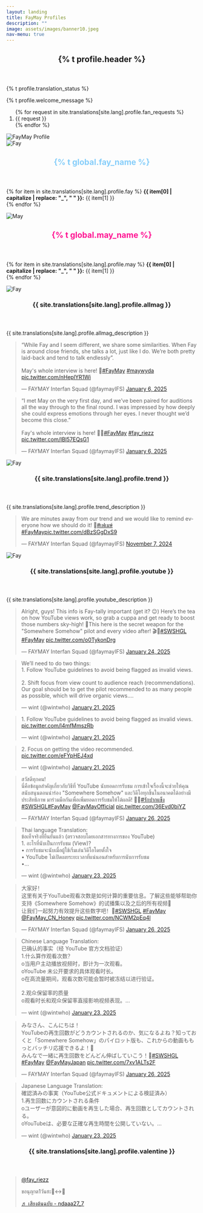 ```yaml
---
layout: landing
title: FayMay Profiles
description: ""
image: assets/images/banner10.jpeg
nav-menu: true
---
```


<div id="main">
    <section id="one">
        <div class="inner">
            <header class="major">
                <h2>{% t profile.header %}</h2>
            </header>
            <p>{% t profile.translation_status %}</p>
            <p>{% t profile.welcome_message %}</p>
            <ol>
                {% for request in site.translations[site.lang].profile.fan_requests %}
                    <li>{{ request }}</li>
                {% endfor %}
            </ol>
        </div>
    </section>
    <section id="two">
		<div class="image">
            <img src="{{ 'assets/images/fmprofileimg.jpeg' | relative_url }}" alt="FayMay Profile" data-position="top center">
        </div>
	</section>
    <section id="three" class="spotlights">
        <section>
            <div class="image">
                <img src="{{ 'assets/images/fayofficial.jpeg' | relative_url }}" alt="Fay" data-position="top center">
            </div>
            <div class="content">
                <div class="inner">
                    <header class="major">
                        <h2 style="color: #87CEFA;">{% t global.fay_name %}</h2>
                    </header>
                    <p>
                        {% for item in site.translations[site.lang].profile.fay %}
                            <strong>{{ item[0] | capitalize | replace: "_", " " }}:</strong> {{ item[1] }}<br>
                        {% endfor %}
                    </p>
                </div>
            </div>
        </section>
        <section>
            <div class="image">
                <img src="{{ 'assets/images/mayofficial.jpeg' | relative_url }}" alt="May" data-position="top center">
            </div>
            <div class="content">
                <div class="inner">
                    <header class="major">
                        <h2 style="color: #FF1493;">{% t global.may_name %}</h2>
                    </header>
                    <p>
                        {% for item in site.translations[site.lang].profile.may %}
                            <strong>{{ item[0] | capitalize | replace: "_", " " }}:</strong> {{ item[1] }}<br>
                        {% endfor %}
                    </p>
                </div>
            </div>
        </section>
        <section>
            <div class="image">
                <img src="{{ 'assets/images/allmagazine.jpeg' | relative_url }}" alt="Fay" data-position="top center">
            </div>
            <div class="content">
                <div class="inner">
                    <header class="major">
                        <h3>{{ site.translations[site.lang].profile.allmag }}</h3>
                    </header>
                    <p>{{ site.translations[site.lang].profile.allmag_description }}</p>
                    <div class="twitter-embed">
                        <blockquote class="twitter-tweet" data-theme="dark"><p lang="en" dir="ltr">“While Fay and I seem different, we share some similarities. When Fay is around close friends, she talks a lot, just like I do. We’re both pretty laid-back and tend to talk endlessly”.<br><br>May&#39;s whole interview is here! 🥕<a href="https://twitter.com/hashtag/FayMay?src=hash&amp;ref_src=twsrc%5Etfw">#FayMay</a> <a href="https://twitter.com/hashtag/maywyda?src=hash&amp;ref_src=twsrc%5Etfw">#maywyda</a> <a href="https://t.co/nHeplYR1Wi">pic.twitter.com/nHeplYR1Wi</a></p>&mdash; FAYMAY Interfan Squad (@faymayIFS) <a href="https://twitter.com/faymayIFS/status/1876321958134210881?ref_src=twsrc%5Etfw">January 6, 2025</a></blockquote> <script async src="https://platform.twitter.com/widgets.js" charset="utf-8"></script>
                    </div>
                    <div class="twitter-embed">
                        <blockquote class="twitter-tweet" data-theme="dark"><p lang="en" dir="ltr">“I met May on the very first day, and we’ve been paired for auditions all the way through to the final round. I was impressed by how deeply she could express emotions through her eyes. I never thought we’d become this close.”<br><br>Fay&#39;s whole interview is here! 🧙‍♂️<a href="https://twitter.com/hashtag/FayMay?src=hash&amp;ref_src=twsrc%5Etfw">#FayMay</a> <a href="https://twitter.com/hashtag/fay_riezz?src=hash&amp;ref_src=twsrc%5Etfw">#fay_riezz</a> <a href="https://t.co/IBl57EQsG1">pic.twitter.com/IBl57EQsG1</a></p>&mdash; FAYMAY Interfan Squad (@faymayIFS) <a href="https://twitter.com/faymayIFS/status/1876291127353172093?ref_src=twsrc%5Etfw">January 6, 2025</a></blockquote> <script async src="https://platform.twitter.com/widgets.js" charset="utf-8"></script>
                    </div>
                </div>
            </div>
        </section>
        <section>
            <div class="image">
                <img src="{{ 'assets/images/trend.jpeg' | relative_url }}" alt="Fay" data-position="top center">
            </div>
            <div class="content">
                <div class="inner">
                    <header class="major">
                        <h3>{{ site.translations[site.lang].profile.trend }}</h3>
                    </header>
                    <p>{{ site.translations[site.lang].profile.trend_description }}</p>
                    <div class="twitter-embed">
                        <blockquote class="twitter-tweet" data-theme="dark"><p lang="en" dir="ltr">We are minutes away from our trend and we would like to remind everyone how we should do it! 💞<a href="https://twitter.com/hashtag/%E0%B9%80%E0%B8%9F%E0%B9%80%E0%B8%A1%E0%B8%A9%E0%B9%8C?src=hash&amp;ref_src=twsrc%5Etfw">#เฟเมษ์</a> <a href="https://twitter.com/hashtag/FayMay?src=hash&amp;ref_src=twsrc%5Etfw">#FayMay</a><a href="https://t.co/dBzSGgDxS9">pic.twitter.com/dBzSGgDxS9</a></p>&mdash; FAYMAY Interfan Squad (@faymayIFS) <a href="https://twitter.com/faymayIFS/status/1854477600133169250?ref_src=twsrc%5Etfw">November 7, 2024</a></blockquote> <script async src="https://platform.twitter.com/widgets.js" charset="utf-8"></script>
                    </div>
                </div>
            </div>
        </section>
        <section>
            <div class="image">
                <img src="{{ 'assets/images/youtube.jpeg' | relative_url }}" alt="Fay" data-position="top center">
            </div>
            <div class="content">
                <div class="inner">
                    <header class="major">
                        <h3>{{ site.translations[site.lang].profile.youtube }}</h3>
                    </header>
                    <p>{{ site.translations[site.lang].profile.youtube_description }}</p>
                    <div class="twitter-embed">
                        <blockquote class="twitter-tweet" data-theme="dark"><p lang="en" dir="ltr">Alright, guys! This info is Fay-tally important (get it? 😉) Here’s the tea on how YouTube views work, so grab a cuppa and get ready to boost those numbers sky-high! 🚀This here is the secret weapon for the &quot;Somewhere Somehow&quot; pilot and every video after! 🎬🗻<a href="https://twitter.com/hashtag/SWSHGL?src=hash&amp;ref_src=twsrc%5Etfw">#SWSHGL</a> <a href="https://twitter.com/hashtag/FayMay?src=hash&amp;ref_src=twsrc%5Etfw">#FayMay</a> <a href="https://t.co/o0TykonDrg">pic.twitter.com/o0TykonDrg</a></p>&mdash; FAYMAY Interfan Squad (@faymayIFS) <a href="https://twitter.com/faymayIFS/status/1882784676299071978?ref_src=twsrc%5Etfw">January 24, 2025</a></blockquote> <script async src="https://platform.twitter.com/widgets.js" charset="utf-8"></script>
                    </div>
                    <div class="twitter-embed">
                        <blockquote class="twitter-tweet" data-conversation="none" data-theme="dark"><p lang="en" dir="ltr">We’ll need to do two things:<br>1. Follow YouTube guidelines to avoid being flagged as invalid views.<br><br>2. Shift focus from view count to audience reach (recommendations). Our goal should be to get the pilot recommended to as many people as possible, which will drive organic views.…</p>&mdash; wint (@wintwho) <a href="https://twitter.com/wintwho/status/1881836529515143605?ref_src=twsrc%5Etfw">January 21, 2025</a></blockquote> <script async src="https://platform.twitter.com/widgets.js" charset="utf-8"></script>
                    </div>
                    <div class="twitter-embed">
                        <blockquote class="twitter-tweet" data-conversation="none" data-theme="dark"><p lang="en" dir="ltr">1. Follow YouTube guidelines to avoid being flagged as invalid views. <a href="https://t.co/l4mfMmszRb">pic.twitter.com/l4mfMmszRb</a></p>&mdash; wint (@wintwho) <a href="https://twitter.com/wintwho/status/1881836532954513755?ref_src=twsrc%5Etfw">January 21, 2025</a></blockquote> <script async src="https://platform.twitter.com/widgets.js" charset="utf-8"></script>
                    </div>
                    <div class="twitter-embed">
                        <blockquote class="twitter-tweet" data-conversation="none" data-theme="dark"><p lang="en" dir="ltr">2. Focus on getting the video recommended. <a href="https://t.co/eFYpHEJ4xd">pic.twitter.com/eFYpHEJ4xd</a></p>&mdash; wint (@wintwho) <a href="https://twitter.com/wintwho/status/1881836537039696292?ref_src=twsrc%5Etfw">January 21, 2025</a></blockquote> <script async src="https://platform.twitter.com/widgets.js" charset="utf-8"></script>
                    </div>
                    <div class="twitter-embed">
                        <blockquote class="twitter-tweet" data-theme="dark"><p lang="th" dir="ltr">สวัสดีทุกคน! <br>นี่คือข้อมูลสำคัญเกี่ยวกับวิธีที่ YouTube นับยอดการรับชม การเข้าใจเรื่องนี้จะช่วยให้คุณสนับสนุนตอนนำร่อง &quot;Somewhere Somehow&quot; และวิดีโอทุกชิ้นในอนาคตได้อย่างมีประสิทธิภาพ มาร่วมมือกันเพื่อเพิ่มยอดการรับชมให้ได้ผลดี! 🗻🚀<a href="https://twitter.com/hashtag/%E0%B8%A3%E0%B8%B1%E0%B8%81%E0%B8%9B%E0%B8%B2%E0%B8%81%E0%B9%81%E0%B8%82%E0%B9%87%E0%B8%87?src=hash&amp;ref_src=twsrc%5Etfw">#รักปากแข็ง</a> <a href="https://twitter.com/hashtag/SWSHGL?src=hash&amp;ref_src=twsrc%5Etfw">#SWSHGL</a><a href="https://twitter.com/hashtag/FayMay?src=hash&amp;ref_src=twsrc%5Etfw">#FayMay</a> <a href="https://twitter.com/FayMayOfficial?ref_src=twsrc%5Etfw">@FayMayOfficial</a> <a href="https://t.co/36Evd0biYZ">pic.twitter.com/36Evd0biYZ</a></p>&mdash; FAYMAY Interfan Squad (@faymayIFS) <a href="https://twitter.com/faymayIFS/status/1883379340693651942?ref_src=twsrc%5Etfw">January 26, 2025</a></blockquote> <script async src="https://platform.twitter.com/widgets.js" charset="utf-8"></script>
                    </div>
                    <div class="twitter-embed">
                        <blockquote class="twitter-tweet" data-conversation="none" data-theme="dark"><p lang="th" dir="ltr">Thai language Translation: <br>ข้อเท็จจริงที่ยืนยันแล้ว (ตรวจสอบโดยเอกสารทางการของ YouTube)<br>1. อะไรที่นับเป็นการรับชม (View)?<br>• การรับชมจะนับเมื่อผู้ใช้เริ่มเล่นวิดีโอโดยตั้งใจ<br>• YouTube ไม่เปิดเผยระยะเวลาที่แน่นอนสำหรับการนับการรับชม<br>•…</p>&mdash; wint (@wintwho) <a href="https://twitter.com/wintwho/status/1882345882773082539?ref_src=twsrc%5Etfw">January 23, 2025</a></blockquote> <script async src="https://platform.twitter.com/widgets.js" charset="utf-8"></script>
                    </div>
                    <div class="twitter-embed">
                        <blockquote class="twitter-tweet" data-theme="dark"><p lang="zh" dir="ltr">大家好！<br>这里有关于YouTube观看次数是如何计算的重要信息。了解这些能够帮助你支持《Somewhere Somehow》的试播集以及之后的所有视频🗻<br>让我们一起努力有效提升这些数字吧！🚀<a href="https://twitter.com/hashtag/SWSHGL?src=hash&amp;ref_src=twsrc%5Etfw">#SWSHGL</a> <a href="https://twitter.com/hashtag/FayMay?src=hash&amp;ref_src=twsrc%5Etfw">#FayMay</a> <a href="https://twitter.com/FayMay_CN_Honey?ref_src=twsrc%5Etfw">@FayMay_CN_Honey</a> <a href="https://t.co/NCWM2pEq4l">pic.twitter.com/NCWM2pEq4l</a></p>&mdash; FAYMAY Interfan Squad (@faymayIFS) <a href="https://twitter.com/faymayIFS/status/1883364242776277203?ref_src=twsrc%5Etfw">January 26, 2025</a></blockquote> <script async src="https://platform.twitter.com/widgets.js" charset="utf-8"></script>
                    </div>
                    <div class="twitter-embed">
                        <blockquote class="twitter-tweet" data-conversation="none" data-theme="dark"><p lang="zh" dir="ltr">Chinese Language Translation: <br>已确认的事实（经 YouTube 官方文档验证）<br>1.什么算作观看次数？<br>o当用户主动播放视频时，即计为一次观看。<br>oYouTube 未公开要求的具体观看时长。<br>o在高流量期间，观看次数可能会暂时被冻结以进行验证。<br><br>2.观众保留率的质量<br>o观看时长和观众保留率直接影响视频表现。…</p>&mdash; wint (@wintwho) <a href="https://twitter.com/wintwho/status/1882347499173920910?ref_src=twsrc%5Etfw">January 23, 2025</a></blockquote> <script async src="https://platform.twitter.com/widgets.js" charset="utf-8"></script>
                    </div>
                    <div class="twitter-embed">
                        <blockquote class="twitter-tweet" data-theme="dark"><p lang="ja" dir="ltr">みなさん、こんにちは！<br>YouTubeの再生回数がどうカウントされるのか、気になるよね？知っておくと「Somewhere Somehow」のパイロット版も、これからの動画ももっとバッチリ応援できるよ！🗻<br>みんなで一緒に再生回数をどんどん伸ばしていこう！🚀<a href="https://twitter.com/hashtag/SWSHGL?src=hash&amp;ref_src=twsrc%5Etfw">#SWSHGL</a> <a href="https://twitter.com/hashtag/FayMay?src=hash&amp;ref_src=twsrc%5Etfw">#FayMay</a> <a href="https://twitter.com/FayMayJapan?ref_src=twsrc%5Etfw">@FayMayJapan</a> <a href="https://t.co/7xv1ALTs2F">pic.twitter.com/7xv1ALTs2F</a></p>&mdash; FAYMAY Interfan Squad (@faymayIFS) <a href="https://twitter.com/faymayIFS/status/1883349147518144789?ref_src=twsrc%5Etfw">January 26, 2025</a></blockquote> <script async src="https://platform.twitter.com/widgets.js" charset="utf-8"></script>
                    </div>
                    <div class="twitter-embed">
                        <blockquote class="twitter-tweet" data-conversation="none" data-theme="dark"><p lang="ja" dir="ltr">Japanese Language Translation: <br>確認済みの事実（YouTube公式ドキュメントによる検証済み）<br>1.再生回数にカウントされる条件<br>oユーザーが意図的に動画を再生した場合、再生回数としてカウントされる。<br>oYouTubeは、必要な正確な再生時間を公開していない。…</p>&mdash; wint (@wintwho) <a href="https://twitter.com/wintwho/status/1882348533946450399?ref_src=twsrc%5Etfw">January 23, 2025</a></blockquote> <script async src="https://platform.twitter.com/widgets.js" charset="utf-8"></script>
                    </div>
                </div>
            </div>
        </section>
    </section>
    <section id="four">
        <div class="inner">
            <header class="major">
                <h3>{{ site.translations[site.lang].profile.valentine }}</h3>
            </header>
            <div class="twitter-embed">
                <blockquote class="tiktok-embed" cite="https://www.tiktok.com/@fay_riezz/video/7471265206316829960" data-video-id="7471265206316829960" style="max-width: 605px;min-width: 325px;" > <section> <a target="_blank" title="@fay_riezz" href="https://www.tiktok.com/@fay_riezz?refer=embed">@fay_riezz</a> <p>ขอนุญาต1วันฮะ🙂‍↔️🌹</p> <a target="_blank" title="♬ เสียงต้นฉบับ  - ndaaa27_7" href="https://www.tiktok.com/music/เสียงต้นฉบับ-ndaaa277-7361286481580722945?refer=embed">♬ เสียงต้นฉบับ  - ndaaa27_7</a> </section> </blockquote> <script async src="https://www.tiktok.com/embed.js"></script>
            </div>
        </div>
    </section>
</div>